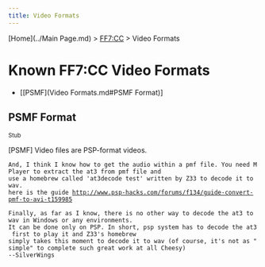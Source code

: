 ```yaml
---
title: Video Formats
---
```


[Home](../Main Page.md) > [FF7:CC](../FF7:CC.md) > Video Formats

# Known FF7:CC Video Formats

-   [\[PSMF](Video Formats.md#PSMF Format)\]

  

## PSMF Format

<small>Stub</small>

\[PSMF\] Video files are PSP-format videos.

`And, I think I know how to get the audio within a pmf file. You need MPlayer to extract the at3 from pmf file and`  
`use a homebrew called 'at3decode test' written by Z33 to decode it to wav.`  
`here is the guide `[`http://www.psp-hacks.com/forums/f134/guide-convert-pmf-to-avi-t159985`](http://www.psp-hacks.com/forums/f134/guide-convert-pmf-to-avi-t159985)  
  
`Finally, as far as I know, there is no other way to decode the at3 to wav in Windows or any environments.`  
`It can be done only on PSP. In short, psp system has to decode the at3 first to play it and Z33's homebrew`  
`simply takes this moment to decode it to wav (of course, it's not as "simple" to complete such great work at all Cheesy)`  
`--SilverWings`
